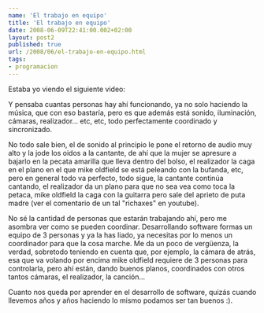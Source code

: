```yaml
---
name: 'El trabajo en equipo'
title: 'El trabajo en equipo'
date: 2008-06-09T22:41:00.002+02:00
layout: post2
published: true
url: /2008/06/el-trabajo-en-equipo.html
tags: 
- programacion
---
```


Estaba yo viendo el siguiente video:  
  
  
  
Y pensaba cuantas personas hay ahí funcionando, ya no solo haciendo la música, que con eso bastaría, pero es que además está sonido, iluminación, cámaras, realizador... etc, etc, todo perfectamente coordinado y sincronizado.  
  
No todo sale bien, el de sonido al principio le pone el retorno de audio muy alto y la jode los oidos a la cantante, de ahí que la mujer se apresure a bajarlo en la pecata amarilla que lleva dentro del bolso, el realizador la caga en el plano en el que mike oldfield se está peleando con la bufanda, etc, pero en general todo va perfecto, todo sigue, la cantante continúa cantando, el realizador da un plano para que no sea vea como toca la petaca, mike oldfield la caga con la guitarra pero sale del aprieto de puta madre (ver el comentario de un tal "richaxes" en youtube).  
  
No sé la cantidad de personas que estarán trabajando ahí, pero me asombra ver como se pueden coordinar. Desarrollando software formas un equipo de 3 personas y ya la has liado, ya necesitas por lo menos un coordinador para que la cosa marche. Me da un poco de vergüenza, la verdad, sobretodo teniendo en cuenta que, por ejemplo, la cámara de atrás, esa que va volando por encima mike oldfield requiere de 3 personas para controlarla, pero ahí están, dando buenos planos, coordinados con otros tantos cámaras, el realizador, la canción...  
  
Cuanto nos queda por aprender en el desarrollo de software, quizás cuando llevemos años y años haciendo lo mismo podamos ser tan buenos :).